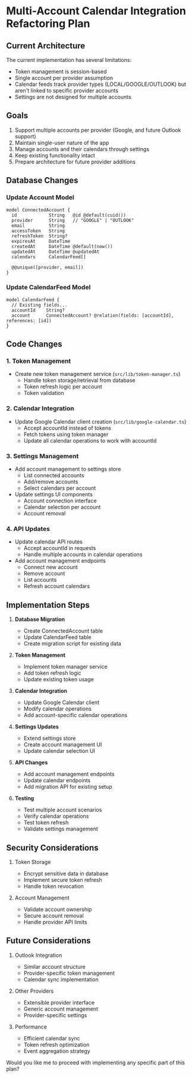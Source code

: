 # Multi-Account Calendar Integration Refactoring Plan

## Current Architecture

The current implementation has several limitations:
- Token management is session-based
- Single account per provider assumption
- Calendar feeds track provider types (LOCAL/GOOGLE/OUTLOOK) but aren't linked to specific provider accounts
- Settings are not designed for multiple accounts

## Goals

1. Support multiple accounts per provider (Google, and future Outlook support)
2. Maintain single-user nature of the app
3. Manage accounts and their calendars through settings
4. Keep existing functionality intact
5. Prepare architecture for future provider additions

## Database Changes

### Update Account Model
```prisma
model ConnectedAccount {
  id            String   @id @default(cuid())
  provider      String   // "GOOGLE" | "OUTLOOK"
  email         String
  accessToken   String
  refreshToken  String?
  expiresAt     DateTime
  createdAt     DateTime @default(now())
  updatedAt     DateTime @updatedAt
  calendars     CalendarFeed[]
  
  @@unique([provider, email])
}
```

### Update CalendarFeed Model
```prisma
model CalendarFeed {
  // Existing fields...
  accountId    String?
  account      ConnectedAccount? @relation(fields: [accountId], references: [id])
}
```

## Code Changes

### 1. Token Management
- Create new token management service (`src/lib/token-manager.ts`)
  - Handle token storage/retrieval from database
  - Token refresh logic per account
  - Token validation

### 2. Calendar Integration
- Update Google Calendar client creation (`src/lib/google-calendar.ts`)
  - Accept accountId instead of tokens
  - Fetch tokens using token manager
  - Update all calendar operations to work with accountId

### 3. Settings Management
- Add account management to settings store
  - List connected accounts
  - Add/remove accounts
  - Select calendars per account
- Update settings UI components
  - Account connection interface
  - Calendar selection per account
  - Account removal

### 4. API Updates
- Update calendar API routes
  - Accept accountId in requests
  - Handle multiple accounts in calendar operations
- Add account management endpoints
  - Connect new account
  - Remove account
  - List accounts
  - Refresh account calendars

## Implementation Steps

1. **Database Migration**
   - Create ConnectedAccount table
   - Update CalendarFeed table
   - Create migration script for existing data

2. **Token Management**
   - Implement token manager service
   - Add token refresh logic
   - Update existing token usage

3. **Calendar Integration**
   - Update Google Calendar client
   - Modify calendar operations
   - Add account-specific calendar operations

4. **Settings Updates**
   - Extend settings store
   - Create account management UI
   - Update calendar selection UI

5. **API Changes**
   - Add account management endpoints
   - Update calendar endpoints
   - Add migration API for existing setup

6. **Testing**
   - Test multiple account scenarios
   - Verify calendar operations
   - Test token refresh
   - Validate settings management

## Security Considerations

1. Token Storage
   - Encrypt sensitive data in database
   - Implement secure token refresh
   - Handle token revocation

2. Account Management
   - Validate account ownership
   - Secure account removal
   - Handle provider API limits

## Future Considerations

1. Outlook Integration
   - Similar account structure
   - Provider-specific token management
   - Calendar sync implementation

2. Other Providers
   - Extensible provider interface
   - Generic account management
   - Provider-specific settings

3. Performance
   - Efficient calendar sync
   - Token refresh optimization
   - Event aggregation strategy

Would you like me to proceed with implementing any specific part of this plan? 